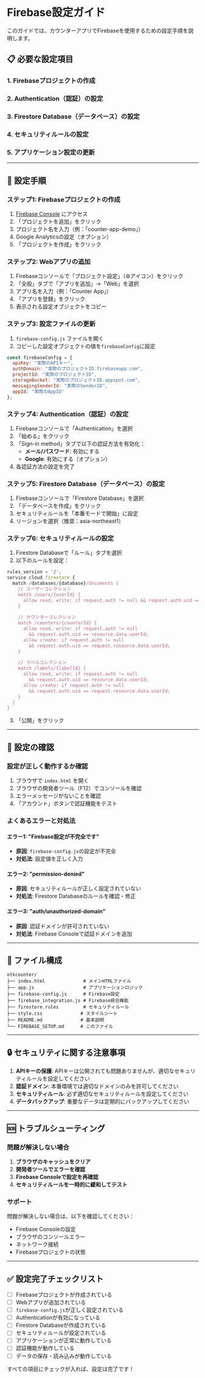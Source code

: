 # Firebase設定ガイド

このガイドでは、カウンターアプリでFirebaseを使用するための設定手順を説明します。

## 📋 必要な設定項目

### 1. Firebaseプロジェクトの作成
### 2. Authentication（認証）の設定
### 3. Firestore Database（データベース）の設定
### 4. セキュリティルールの設定
### 5. アプリケーション設定の更新

---

## 🚀 設定手順

### ステップ1: Firebaseプロジェクトの作成

1. [Firebase Console](https://console.firebase.google.com/) にアクセス
2. 「プロジェクトを追加」をクリック
3. プロジェクト名を入力（例：「counter-app-demo」）
4. Google Analyticsの設定（オプション）
5. 「プロジェクトを作成」をクリック

### ステップ2: Webアプリの追加

1. Firebaseコンソールで「プロジェクト設定」（⚙️アイコン）をクリック
2. 「全般」タブで「アプリを追加」→「Web」を選択
3. アプリ名を入力（例：「Counter App」）
4. 「アプリを登録」をクリック
5. 表示される設定オブジェクトをコピー

### ステップ3: 設定ファイルの更新

1. `firebase-config.js` ファイルを開く
2. コピーした設定オブジェクトの値を`firebaseConfig`に設定

```javascript
const firebaseConfig = {
  apiKey: "実際のAPIキー",
  authDomain: "実際のプロジェクトID.firebaseapp.com",
  projectId: "実際のプロジェクトID",
  storageBucket: "実際のプロジェクトID.appspot.com",
  messagingSenderId: "実際のSenderID",
  appId: "実際のAppID"
};
```

### ステップ4: Authentication（認証）の設定

1. Firebaseコンソールで「Authentication」を選択
2. 「始める」をクリック
3. 「Sign-in method」タブで以下の認証方法を有効化：
   - **メール/パスワード**: 有効にする
   - **Google**: 有効にする（オプション）
4. 各認証方法の設定を完了

### ステップ5: Firestore Database（データベース）の設定

1. Firebaseコンソールで「Firestore Database」を選択
2. 「データベースを作成」をクリック
3. セキュリティルールを「本番モードで開始」に設定
4. リージョンを選択（推奨：asia-northeast1）

### ステップ6: セキュリティルールの設定

1. Firestore Databaseで「ルール」タブを選択
2. 以下のルールを設定：

```javascript
rules_version = '2';
service cloud.firestore {
  match /databases/{database}/documents {
    // ユーザーコレクション
    match /users/{userId} {
      allow read, write: if request.auth != null && request.auth.uid == userId;
    }
    
    // カウンターコレクション
    match /counters/{counterId} {
      allow read, write: if request.auth != null 
        && request.auth.uid == resource.data.userId;
      allow create: if request.auth != null 
        && request.auth.uid == request.resource.data.userId;
    }
    
    // ラベルコレクション
    match /labels/{labelId} {
      allow read, write: if request.auth != null 
        && request.auth.uid == resource.data.userId;
      allow create: if request.auth != null 
        && request.auth.uid == request.resource.data.userId;
    }
  }
}
```

3. 「公開」をクリック

---

## 🔧 設定の確認

### 設定が正しく動作するか確認

1. ブラウザで `index.html` を開く
2. ブラウザの開発者ツール（F12）でコンソールを確認
3. エラーメッセージがないことを確認
4. 「アカウント」ボタンで認証機能をテスト

### よくあるエラーと対処法

#### エラー1: "Firebase設定が不完全です"
- **原因**: `firebase-config.js`の設定が不完全
- **対処法**: 設定値を正しく入力

#### エラー2: "permission-denied"
- **原因**: セキュリティルールが正しく設定されていない
- **対処法**: Firestore Databaseのルールを確認・修正

#### エラー3: "auth/unauthorized-domain"
- **原因**: 認証ドメインが許可されていない
- **対処法**: Firebase Consoleで認証ドメインを追加

---

## 📁 ファイル構成

```
otkcounter/
├── index.html              # メインHTMLファイル
├── app.js                  # アプリケーションロジック
├── firebase-config.js      # Firebase設定
├── firebase_integration.js # Firebase統合機能
├── firestore.rules         # セキュリティルール
├── style.css              # スタイルシート
├── README.md              # 基本説明
└── FIREBASE_SETUP.md      # このファイル
```

---

## 🔒 セキュリティに関する注意事項

1. **APIキーの保護**: APIキーは公開されても問題ありませんが、適切なセキュリティルールを設定してください
2. **認証ドメイン**: 本番環境では適切なドメインのみを許可してください
3. **セキュリティルール**: 必ず適切なセキュリティルールを設定してください
4. **データバックアップ**: 重要なデータは定期的にバックアップしてください

---

## 🆘 トラブルシューティング

### 問題が解決しない場合

1. **ブラウザのキャッシュをクリア**
2. **開発者ツールでエラーを確認**
3. **Firebase Consoleで設定を再確認**
4. **セキュリティルールを一時的に緩和してテスト**

### サポート

問題が解決しない場合は、以下を確認してください：
- Firebase Consoleの設定
- ブラウザのコンソールエラー
- ネットワーク接続
- Firebaseプロジェクトの状態

---

## ✅ 設定完了チェックリスト

- [ ] Firebaseプロジェクトが作成されている
- [ ] Webアプリが追加されている
- [ ] `firebase-config.js`が正しく設定されている
- [ ] Authenticationが有効になっている
- [ ] Firestore Databaseが作成されている
- [ ] セキュリティルールが設定されている
- [ ] アプリケーションが正常に動作している
- [ ] 認証機能が動作している
- [ ] データの保存・読み込みが動作している

すべての項目にチェックが入れば、設定は完了です！

